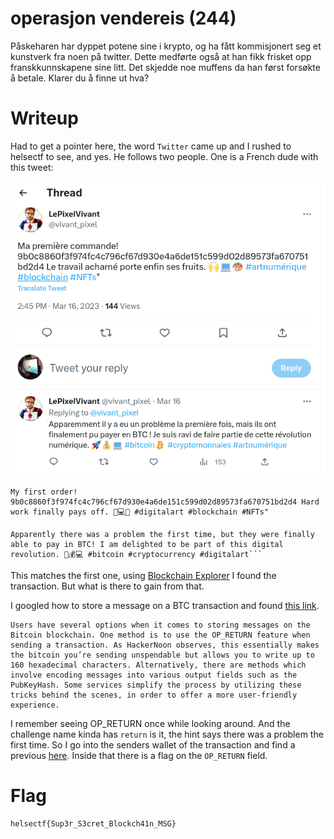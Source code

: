 # operasjon vendereis (244)

Påskeharen har dyppet potene sine i krypto, og ha fått kommisjonert seg et kunstverk fra noen på twitter. Dette medførte også at han fikk frisket opp franskkunnskapene sine litt. Det skjedde noe muffens da han først forsøkte å betale. Klarer du å finne ut hva?

# Writeup

Had to get a pointer here, the word `Twitter` came up and I rushed to helsectf to see, and yes. He follows two people. One is a French dude with this tweet:

![tweet](tweet.png)

```
My first order! 9b0c8860f3f974fc4c796cf67d930e4a6de151c599d02d89573fa670751bd2d4 Hard work finally pays off. 🙌💻🎨 #digitalart #blockchain #NFTs"

Apparently there was a problem the first time, but they were finally able to pay in BTC! I am delighted to be part of this digital revolution. 🚀💰💻 #bitcoin #cryptocurrency #digitalart```
```

This matches the first one, using [Blockchain Explorer](https://www.blockchain.com/explorer/transactions/btc/9b0c8860f3f974fc4c796cf67d930e4a6de151c599d02d89573fa670751bd2d4) I found the transaction. But what is there to gain from that. 

I googled how to store a message on a BTC transaction and found [this link](https://blog.trezor.io/creating-permanent-uncensorable-messages-on-the-bitcoin-blockchain-fdbcb229732d). 

```
Users have several options when it comes to storing messages on the Bitcoin blockchain. One method is to use the OP_RETURN feature when sending a transaction. As HackerNoon observes, this essentially makes the bitcoin you’re sending unspendable but allows you to write up to 160 hexadecimal characters. Alternatively, there are methods which involve encoding messages into various output fields such as the PubKeyHash. Some services simplify the process by utilizing these tricks behind the scenes, in order to offer a more user-friendly experience.
```

I remember seeing OP_RETURN once while looking around. And the challenge name kinda has `return` is it, the hint says there was a problem the first time. So I go into the senders wallet of the transaction and find a previous [here](https://www.blockchain.com/explorer/transactions/btc/27a73f2af8e565dddcd55291e216bad593ca26fdcc09d667ad2c4679b104f6d4). Inside that there is a flag on the `OP_RETURN` field.

# Flag

```
helsectf{Sup3r_S3cret_Blockch41n_MSG}
```